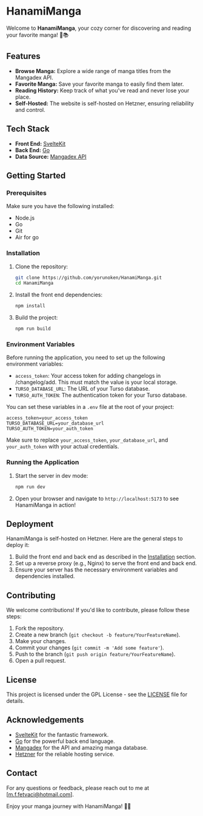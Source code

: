 # HanamiManga

Welcome to **HanamiManga**, your cozy corner for discovering and reading your favorite manga! 🌸📚

## Features

- **Browse Manga:** Explore a wide range of manga titles from the Mangadex API.
- **Favorite Manga:** Save your favorite manga to easily find them later.
- **Reading History:** Keep track of what you've read and never lose your place.
- **Self-Hosted:** The website is self-hosted on Hetzner, ensuring reliability and control.

## Tech Stack

- **Front End:** [SvelteKit](https://kit.svelte.dev)
- **Back End:** [Go](https://golang.org)
- **Data Source:** [Mangadex API](https://api.mangadex.org)

## Getting Started

### Prerequisites

Make sure you have the following installed:

- Node.js
- Go
- Git
- Air for go

### Installation

1. Clone the repository:

   ```bash
   git clone https://github.com/yorunoken/HanamiManga.git
   cd HanamiManga
   ```

2. Install the front end dependencies:

   ```bash
   npm install
   ```

3. Build the project:

   ```bash
   npm run build
   ```

### Environment Variables

Before running the application, you need to set up the following environment variables:

- `access_token`: Your access token for adding changelogs in /changelog/add. This must match the value is your local storage.
- `TURSO_DATABASE_URL`: The URL of your Turso database.
- `TURSO_AUTH_TOKEN`: The authentication token for your Turso database.

You can set these variables in a `.env` file at the root of your project:

```env
access_token=your_access_token
TURSO_DATABASE_URL=your_database_url
TURSO_AUTH_TOKEN=your_auth_token
```

Make sure to replace `your_access_token`, `your_database_url`, and `your_auth_token` with your actual credentials.

### Running the Application

1. Start the server in dev mode:

   ```bash
   npm run dev
   ```

2. Open your browser and navigate to `http://localhost:5173` to see HanamiManga in action!

## Deployment

HanamiManga is self-hosted on Hetzner. Here are the general steps to deploy it:

1. Build the front end and back end as described in the [Installation](#installation) section.
2. Set up a reverse proxy (e.g., Nginx) to serve the front end and back end.
3. Ensure your server has the necessary environment variables and dependencies installed.

## Contributing

We welcome contributions! If you'd like to contribute, please follow these steps:

1. Fork the repository.
2. Create a new branch (`git checkout -b feature/YourFeatureName`).
3. Make your changes.
4. Commit your changes (`git commit -m 'Add some feature'`).
5. Push to the branch (`git push origin feature/YourFeatureName`).
6. Open a pull request.

## License

This project is licensed under the GPL License - see the [LICENSE](LICENSE) file for details.

## Acknowledgements

- [SvelteKit](https://kit.svelte.dev) for the fantastic framework.
- [Go](https://golang.org) for the powerful back end language.
- [Mangadex](https://mangadex.org) for the API and amazing manga database.
- [Hetzner](https://www.hetzner.com) for the reliable hosting service.

## Contact

For any questions or feedback, please reach out to me at [m.f.fetvaci@hotmail.com].

Enjoy your manga journey with HanamiManga! 🌸💖
